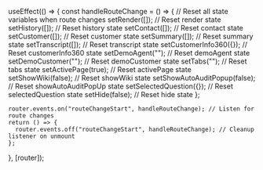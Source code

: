   useEffect(() => {
    const handleRouteChange = () => {
      // Reset all state variables when route changes
      setRender([]);  // Reset render state
      setHistory([]); // Reset history state
      setContact([]); // Reset contact state
      setCustomer([]); // Reset customer state
      setSummary([]);  // Reset summary state
      setTranscript([]); // Reset transcript state
      setCustomerInfo360({}); // Reset customerInfo360 state
      setDemoAgent(""); // Reset demoAgent state
      setDemoCustomer(""); // Reset demoCustomer state
      setTabs(""); // Reset tabs state
      setActivePage(true); // Reset activePage state
      setShowWiki(false); // Reset showWiki state
      setShowAutoAuditPopup(false); // Reset showAutoAuditPopUp state
      setSelectedQuestion({}); // Reset selectedQuestion state
      setHide(false); // Reset hide state
    };

    router.events.on("routeChangeStart", handleRouteChange); // Listen for route changes
    return () => {
      router.events.off("routeChangeStart", handleRouteChange); // Cleanup listener on unmount
    };
  }, [router]);
